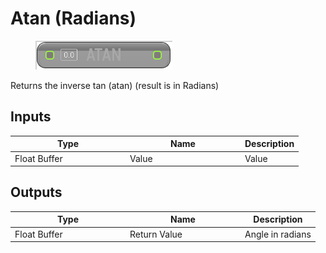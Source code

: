 # Atan (Radians)

<div align="left" data-full-width="false">

<figure><img src="Atan_(Radians).png" alt=""><figcaption></figcaption></figure>

</div>

Returns the inverse tan (atan) (result is in Radians)

## Inputs

<table>
<thead><tr><th width="170">Type</th><th width="170">Name</th><th>Description</th></tr></thead>
<tbody>
<tr><td>Float Buffer</td><td>Value</td><td>Value</td></tr>
</tbody>
</table>

## Outputs

<table>
<thead><tr><th width="170">Type</th><th width="170">Name</th><th>Description</th></tr></thead>
<tbody>
<tr><td>Float Buffer</td><td>Return Value</td><td>Angle in radians</td></tr>
</tbody>
</table>